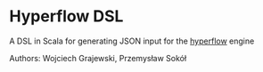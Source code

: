 Hyperflow DSL
============

A DSL in Scala for generating JSON input for the [hyperflow](https://github.com/balis/hyperflow) engine

Authors: Wojciech Grajewski, Przemysław Sokół
